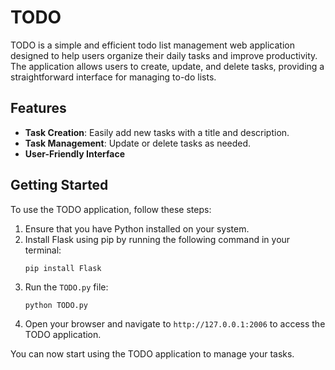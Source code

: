 # TODO

TODO is a simple and efficient todo list management web application designed to help users organize their daily tasks and improve productivity. The application allows users to create, update, and delete tasks, providing a straightforward interface for managing to-do lists.

## Features

- **Task Creation**: Easily add new tasks with a title and description.
- **Task Management**: Update or delete tasks as needed.
- **User-Friendly Interface**

## Getting Started

To use the TODO application, follow these steps:

1. Ensure that you have Python installed on your system.
2. Install Flask using pip by running the following command in your terminal:
   ```
   pip install Flask
   ```
3. Run the `TODO.py` file:
   ```
   python TODO.py
   ```
4. Open your browser and navigate to `http://127.0.0.1:2006` to access the TODO application.

You can now start using the TODO application to manage your tasks.
